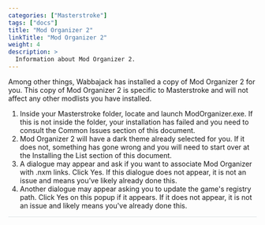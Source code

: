 ```yaml
---
categories: ["Masterstroke"]
tags: ["docs"] 
title: "Mod Organizer 2"
linkTitle: "Mod Organizer 2"
weight: 4
description: >
  Information about Mod Organizer 2.
---
```



Among other things, Wabbajack has installed a copy of Mod Organizer 2 for you. This copy of Mod Organizer 2 is specific to Masterstroke and will not affect any other modlists you have installed.

1. Inside your Masterstroke folder, locate and launch ModOrganizer.exe. If this is not inside the folder, your installation has failed and you need to consult the Common Issues section of this document.
2. Mod Organizer 2 will have a dark theme already selected for you. If it does not, something has gone wrong and you will need to start over at the Installing the List section of this document.
3. A dialogue may appear and ask if you want to associate Mod Organizer with .nxm links. Click Yes. If this dialogue does not appear, it is not an issue and means you’ve likely already done this.
4. Another dialogue may appear asking you to update the game's registry path. Click Yes on this popup if it appears. If it does not appear, it is not an issue and likely means you've already done this.

<hr style="background-color: #dee2e6;"></hr>